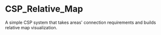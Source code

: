 # CSP_Relative_Map
A simple CSP system that takes areas' connection requirements and builds relative map visualization.
